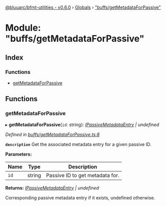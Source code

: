 [@bluuarc/bfmt-utilities - v0.6.0](../README.md) › [Globals](../globals.md) › ["buffs/getMetadataForPassive"](_buffs_getmetadataforpassive_.md)

# Module: "buffs/getMetadataForPassive"

## Index

### Functions

* [getMetadataForPassive](_buffs_getmetadataforpassive_.md#getmetadataforpassive)

## Functions

###  getMetadataForPassive

▸ **getMetadataForPassive**(`id`: string): *[IPassiveMetadataEntry](../interfaces/_buffs_buff_metadata_.ipassivemetadataentry.md) | undefined*

*Defined in [buffs/getMetadataForPassive.ts:8](https://github.com/BluuArc/bfmt-utilities/blob/master/src/buffs/getMetadataForPassive.ts#L8)*

**`description`** Get the associated metadata entry for a given passive ID.

**Parameters:**

Name | Type | Description |
------ | ------ | ------ |
`id` | string | Passive ID to get metadata for. |

**Returns:** *[IPassiveMetadataEntry](../interfaces/_buffs_buff_metadata_.ipassivemetadataentry.md) | undefined*

Corresponding passive metadata entry if it exists, undefined otherwise.
